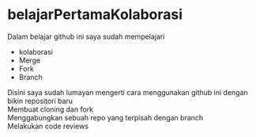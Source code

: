 # belajarPertamaKolaborasi
Dalam belajar github ini saya sudah mempelajari 
+ kolaborasi
+ Merge
+ Fork
+ Branch

Disini saya sudah lumayan mengerti cara menggunakan github ini dengan bikin repositori baru <br>
Membuat cloning dan fork <br>
Menggabungkan sebuah repo yang terpisah dengan branch
<br>
Melakukan code reviews
